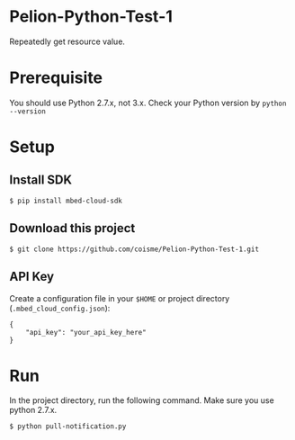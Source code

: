 # Pelion-Python-Test-1
Repeatedly get resource value.

# Prerequisite

You should use Python 2.7.x, not 3.x. Check your Python version by `python --version`

# Setup

## Install SDK

`$ pip install mbed-cloud-sdk`

## Download this project

`$ git clone https://github.com/coisme/Pelion-Python-Test-1.git`

## API Key

Create a configuration file in your `$HOME` or project directory (`.mbed_cloud_config.json`):
```
{
    "api_key": "your_api_key_here"
}
```
# Run

In the project directory, run the following command. Make sure you use python 2.7.x.

`$ python pull-notification.py`
